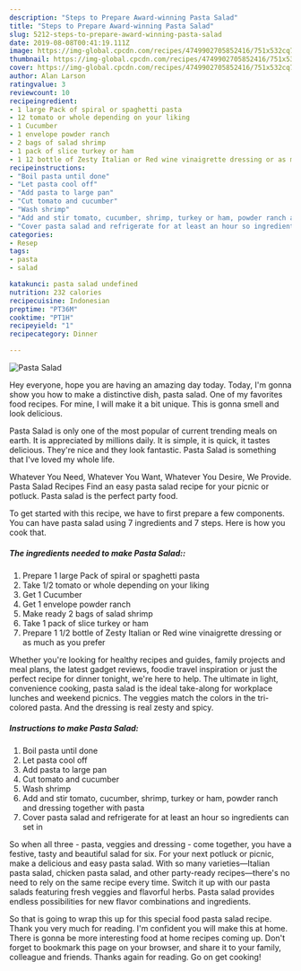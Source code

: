 ```yaml
---
description: "Steps to Prepare Award-winning Pasta Salad"
title: "Steps to Prepare Award-winning Pasta Salad"
slug: 5212-steps-to-prepare-award-winning-pasta-salad
date: 2019-08-08T00:41:19.111Z
image: https://img-global.cpcdn.com/recipes/4749902705852416/751x532cq70/pasta-salad-recipe-main-photo.jpg
thumbnail: https://img-global.cpcdn.com/recipes/4749902705852416/751x532cq70/pasta-salad-recipe-main-photo.jpg
cover: https://img-global.cpcdn.com/recipes/4749902705852416/751x532cq70/pasta-salad-recipe-main-photo.jpg
author: Alan Larson
ratingvalue: 3
reviewcount: 10
recipeingredient:
- 1 large Pack of spiral or spaghetti pasta
- 12 tomato or whole depending on your liking
- 1 Cucumber
- 1 envelope powder ranch
- 2 bags of salad shrimp
- 1 pack of slice turkey or ham
- 1 12 bottle of Zesty Italian or Red wine vinaigrette dressing or as much as you prefer
recipeinstructions:
- "Boil pasta until done"
- "Let pasta cool off"
- "Add pasta to large pan"
- "Cut tomato and cucumber"
- "Wash shrimp"
- "Add and stir tomato, cucumber, shrimp, turkey or ham, powder ranch and dressing together with pasta"
- "Cover pasta salad and refrigerate for at least an hour so ingredients can set in"
categories:
- Resep
tags:
- pasta
- salad

katakunci: pasta salad undefined
nutrition: 232 calories
recipecuisine: Indonesian
preptime: "PT36M"
cooktime: "PT1H"
recipeyield: "1"
recipecategory: Dinner

---
```



![Pasta Salad](https://img-global.cpcdn.com/recipes/4749902705852416/751x532cq70/pasta-salad-recipe-main-photo.jpg)

Hey everyone, hope you are having an amazing day today. Today, I'm gonna show you how to make a distinctive dish, pasta salad. One of my favorites food recipes. For mine, I will make it a bit unique. This is gonna smell and look delicious.

Pasta Salad is only one of the most popular of current trending meals on earth. It is appreciated by millions daily. It is simple, it is quick, it tastes delicious. They're nice and they look fantastic. Pasta Salad is something that I've loved my whole life.

Whatever You Need, Whatever You Want, Whatever You Desire, We Provide. Pasta Salad Recipes Find an easy pasta salad recipe for your picnic or potluck. Pasta salad is the perfect party food.


To get started with this recipe, we have to first prepare a few components. You can have pasta salad using 7 ingredients and 7 steps. Here is how you cook that.

##### The ingredients needed to make Pasta Salad::

1. Prepare 1 large Pack of spiral or spaghetti pasta
1. Take 1/2 tomato or whole depending on your liking
1. Get 1 Cucumber
1. Get 1 envelope powder ranch
1. Make ready 2 bags of salad shrimp
1. Take 1 pack of slice turkey or ham
1. Prepare 1 1/2 bottle of Zesty Italian or Red wine vinaigrette dressing or as much as you prefer


Whether you&#39;re looking for healthy recipes and guides, family projects and meal plans, the latest gadget reviews, foodie travel inspiration or just the perfect recipe for dinner tonight, we&#39;re here to help. The ultimate in light, convenience cooking, pasta salad is the ideal take-along for workplace lunches and weekend picnics. The veggies match the colors in the tri-colored pasta. And the dressing is real zesty and spicy. 

##### Instructions to make Pasta Salad:

1. Boil pasta until done
1. Let pasta cool off
1. Add pasta to large pan
1. Cut tomato and cucumber
1. Wash shrimp
1. Add and stir tomato, cucumber, shrimp, turkey or ham, powder ranch and dressing together with pasta
1. Cover pasta salad and refrigerate for at least an hour so ingredients can set in


So when all three - pasta, veggies and dressing - come together, you have a festive, tasty and beautiful salad for six. For your next potluck or picnic, make a delicious and easy pasta salad. With so many varieties—Italian pasta salad, chicken pasta salad, and other party-ready recipes—there&#39;s no need to rely on the same recipe every time. Switch it up with our pasta salads featuring fresh veggies and flavorful herbs. Pasta salad provides endless possibilities for new flavor combinations and ingredients. 

So that is going to wrap this up for this special food pasta salad recipe. Thank you very much for reading. I'm confident you will make this at home. There is gonna be more interesting food at home recipes coming up. Don't forget to bookmark this page on your browser, and share it to your family, colleague and friends. Thanks again for reading. Go on get cooking!
